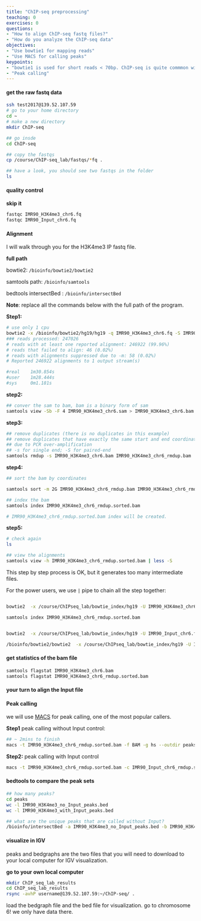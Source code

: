 ```yaml
---
title: "ChIP-seq preprocessing"
teaching: 0
exercises: 0
questions:
- "How to align ChIP-seq fastq files?"
- "How do you analyze the ChIP-seq data"
objectives:
- "Use bowtie1 for mapping reads"
- "Use MACS for calling peaks"
keypoints:
- "bowtie1 is used for short reads < 70bp. ChIP-seq is quite commmon with 36bp reads"
- "Peak calling"
---
```


#### get the raw fastq data

```bash
ssh test2017@139.52.107.59
# go to your home directory
cd ~
# make a new directory
mkdir ChIP-seq

## go insde
cd ChIP-seq

## copy the fastqs
cp /course/ChIP-seq_lab/fastqs/*fq .

## have a look, you should see two fastqs in the folder
ls

```


#### quality control

**skip it**

```bash
fastqc IMR90_H3K4me3_chr6.fq
fastqc IMR90_Input_chr6.fq
```

#### Alignment

I will walk through you for the H3K4me3 IP fastq file.

**full path**

bowtie2: `/bioinfo/bowtie2/bowtie2`

samtools path: `/bioinfo/samtools`

bedtools intersectBed : `/bioinfo/intersectBed`

**Note**: replace all the commands below with the full path of the program.

**Step1:**

```bash
# use only 1 cpu
bowtie2 -x /bioinfo/bowtie2/hg19/hg19 -q IMR90_H3K4me3_chr6.fq -S IMR90_H3K4me3_chr6.sam
### reads processed: 247026
# reads with at least one reported alignment: 246922 (99.96%)
# reads that failed to align: 46 (0.02%)
# reads with alignments suppressed due to -m: 58 (0.02%)
# Reported 246922 alignments to 1 output stream(s)

#real    1m30.854s
#user    1m28.444s
#sys     0m1.181s

```

**step2:**

```bash
## conver the sam to bam, bam is a binary form of sam
samtools view -Sb -F 4 IMR90_H3K4me3_chr6.sam > IMR90_H3K4me3_chr6.bam
```


**step3:**

```bash
## remove duplicates (there is no duplicates in this example)
## remove duplicates that have exactly the same start and end coordinates. most likely
## due to PCR over-amplification
## -s for single end; -S for paired-end
samtools rmdup -s IMR90_H3K4me3_chr6.bam IMR90_H3K4me3_chr6_rmdup.bam
```

**step4:**

```bash
## sort the bam by coordinates

samtools sort -m 2G IMR90_H3K4me3_chr6_rmdup.bam IMR90_H3K4me3_chr6_rmdup.sorted

## index the bam
samtools index IMR90_H3K4me3_chr6_rmdup.sorted.bam

# IMR90_H3K4me3_chr6_rmdup.sorted.bam index will be created.
```

**step5:**

```bash
# check again
ls

## view the alignments
samtools view -h IMR90_H3K4me3_chr6_rmdup.sorted.bam | less -S
```

This step by step process is OK, but it generates too many intermediate files.

For the power users, we use `|` pipe to chain all the step together:

```bash

bowtie2  -x /course/ChIPseq_lab/bowtie_index/hg19 -U IMR90_H3K4me3_chr6.fq -S |  samtools view -Sb -F 4 - | samtools rmdup -s /dev/stdin /dev/stdout |  samtools sort -m 2G  - IMR90_H3K4me3_chr6_rmdup.sorted

samtools index IMR90_H3K4me3_chr6_rmdup.sorted.bam


bowtie2  -x /course/ChIPseq_lab/bowtie_index/hg19 -U IMR90_Input_chr6.fq -S |  samtools view -Sb -F 4 - | samtools rmdup -s /dev/stdin /dev/stdout |  samtools sort -m 2G  -  IMR90_Input_chr6_rmdup.sorted

/bioinfo/bowtie2/bowtie2  -x /course/ChIPseq_lab/bowtie_index/hg19 -U IMR90_Input_chr6.fq -S |  /bioinfo/samtools view -Sb -F 4 - | /bioinfo/samtools rmdup -s /dev/stdin /dev/stdout |  /bioinfo/samtools sort -m 2G  -  IMR90_Input_chr6_rmdup.sorted
```

#### get statistics of the bam file

```bash
samtools flagstat IMR90_H3K4me3_chr6.bam
samtools flagstat IMR90_H3K4me3_chr6_rmdup.sorted.bam
```

#### your turn to align the Input file


#### Peak calling

we will use [MACS](http://liulab.dfci.harvard.edu/MACS/) for peak calling, one of the most popular callers.

**Step1** peak calling without Input control:

```bash
## ~ 2mins to finish
macs -t IMR90_H3K4me3_chr6_rmdup.sorted.bam -f BAM -g hs --outdir peaks -n IMR90_H3K4me3_no_Input -p 1e-5 --bdg
```

**Step2:** peak calling with Input control

```bash
macs -t IMR90_H3K4me3_chr6_rmdup.sorted.bam -c IMR90_Input_chr6_rmdup.sorted.bam -f BAM -g hs --outdir peaks -n IMR90_H3K4me3_with_Input -p 1e-5 --bdg
```

#### bedtools to compare the peak sets

```bash
## how many peaks?
cd peaks
wc -l IMR90_H3K4me3_no_Input_peaks.bed
wc -l IMR90_H3K4me3_with_Input_peaks.bed

## what are the unique peaks that are called without Input?
/bioinfo/intersectBed -a IMR90_H3K4me3_no_Input_peaks.bed -b IMR90_H3K4me3_with_Input_peaks.bed -v > potential_artifact_peaks.bed
```

#### visualize in IGV

peaks and bedgraphs are the two files that you will need to download to your local computer for IGV visualization.

**go to your own local computer**

```bash
mkdir ChIP_seq_lab_results
cd ChIP_seq_lab_results
rsync -avhP username@139.52.107.59:~/ChIP-seq/ .
```
load the bedgraph file and the bed file for visualization. go to chromosome 6! we only have data there.
